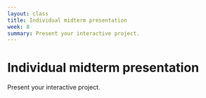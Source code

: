 ```yaml
---
layout: class
title: Individual midterm presentation
week: 8
summary: Present your interactive project.
---
```


# Individual midterm presentation

Present your interactive project.